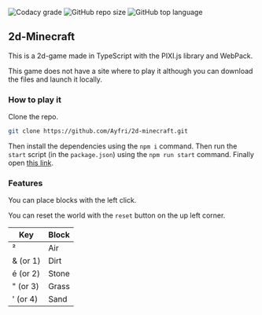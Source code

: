 <!-- Badges-->

![Codacy grade](https://img.shields.io/codacy/grade/1abacd35dbe04806bf5c54192874930e?logo=codacy&style=for-the-badge)
![GitHub repo size](https://img.shields.io/github/repo-size/ayfri/2d-minecraft?style=for-the-badge)
![GitHub top language](https://img.shields.io/github/languages/top/ayfri/2d-minecraft?logo=typescript&logoColor=%2329f&style=for-the-badge)

## 2d-Minecraft

This is a 2d-game made in TypeScript with the PIXI.js library and WebPack.

This game does not have a site where to play it although you can download the files and launch it locally.

### How to play it

Clone the repo.

```bash
git clone https://github.com/Ayfri/2d-minecraft.git
```

Then install the dependencies using the `npm i` command. Then run the `start` script (in the `package.json`) using the `npm run start` command. Finally open [this link](http://localhost:3000/index.html).

### Features

You can place blocks with the left click.

You can reset the world with the `reset` button on the up left corner.

| Key      | Block |
| -------- | ----- |
| ²        | Air   |
| & (or 1) | Dirt  |
| é (or 2) | Stone |
| " (or 3) | Grass |
| ' (or 4) | Sand  |
